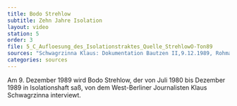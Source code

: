 ```yaml
---
title: Bodo Strehlow
subtitle: Zehn Jahre Isolation
layout: video
station: 5
order: 3
file: 5_C_Aufloesung_des_Isolationstraktes_Quelle_StrehlowO-Ton89
sources: "Schwagrzinna Klaus: Dokumentation Bautzen II,9.12.1989, Rohmaterial, Archiv Gedenkst&auml;tte Bautzen."
categories: sources
---
```

Am 9. Dezember 1989 wird Bodo Strehlow, der von Juli 1980 bis Dezember 1989&nbsp;in Isolationshaft sa&szlig;, von dem West-Berliner Journalisten Klaus Schwagrzinna interviewt.